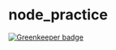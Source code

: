 # node_practice

[![Greenkeeper badge](https://badges.greenkeeper.io/sudhir512kj/node_practice.svg)](https://greenkeeper.io/)
